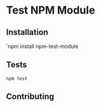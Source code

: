 Test NPM Module
=========



## Installation

  `npm install npm-test-module


## Tests

  `npm test`

## Contributing

